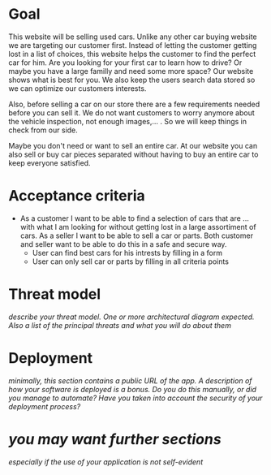 # Goal
This website will be selling used cars. Unlike any other car buying website we are targeting our customer first. Instead of letting the customer getting lost in a list of choices, this website helps the customer to find the perfect car for him. Are you looking for your first car to learn how to drive? Or maybe you have a large familly and need some more space? Our website shows what is best for you. We also keep the users search data stored so we can optimize our customers interests. 

Also, before selling a car on our store there are a few requirements needed before you can sell it. We do not want customers to worry anymore about the vehicle inspection, not enough images,... . So we will keep things in check from our side.

Maybe you don't need or want to sell an entire car. At our website you can also sell or buy car pieces separated without having to buy an entire car to keep everyone satisfied.

# Acceptance criteria

- As a customer I want to be able to find a selection of cars that are ... with what I am looking for without getting lost in a large assortiment of cars. As a seller I want to be able to sell a car or parts. Both customer and seller want to be able to do this in a safe and secure way.
  - User can find best cars for his intrests by filling in a form
  - User can only sell car or parts by filling in all criteria points


# Threat model
*describe your threat model. One or more architectural diagram expected. Also a list of the principal threats and what you will do about them*
# Deployment
*minimally, this section contains a public URL of the app. A description of how your software is deployed is a bonus. Do you do this manually, or did you manage to automate? Have you taken into account the security of your deployment process?*
# *you may want further sections*
*especially if the use of your application is not self-evident*
